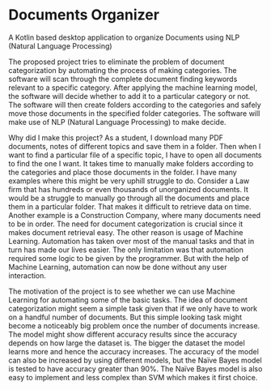 # Documents Organizer
A Kotlin based desktop application to organize Documents using NLP (Natural Language Processing)

The proposed project tries to eliminate the problem of document categorization by
automating the process of making categories. The software will scan through the complete
document finding keywords relevant to a specific category. After applying the machine
learning model, the software will decide whether to add it to a particular category or not. The
software will then create folders according to the categories and safely move those
documents in the specified folder categories. The software will make use of NLP (Natural
Language Processing) to make decide.

Why did I make this project?
As a student, I download many PDF documents, notes of different topics and save them in a
folder. Then when I want to find a particular file of a specific topic, I have to open all
documents to find the one I want. It takes time to manually make folders according to the
categories and place those documents in the folder. I have many examples where this might
be very uphill struggle to do. Consider a Law firm that has hundreds or even thousands of
unorganized documents. It would be a struggle to manually go through all the documents and
place them in a particular folder. That makes it difficult to retrieve data on time. Another
example is a Construction Company, where many documents need to be in order. The need
for document categorization is crucial since it makes document retrieval easy. The other
reason is usage of Machine Learning. Automation has taken over most of the manual tasks
and that in turn has made our lives easier. The only limitation was that automation required
some logic to be given by the programmer. But with the help of Machine Learning,
automation can now be done without any user interaction.

The motivation of the project is to see whether we can use Machine Learning for automating
some of the basic tasks. The idea of document categorization might seem a simple task given
that if we only have to work on a handful number of documents. But this simple looking task
might become a noticeably big problem once the number of documents increase. The model
might show different accuracy results since the accuracy depends on how large the dataset is.
The bigger the dataset the model learns more and hence the accuracy increases. The accuracy
of the model can also be increased by using different models, but the Naïve Bayes model is
tested to have accuracy greater than 90%. The Naïve Bayes model is also easy to implement
and less complex than SVM which makes it first choice.
